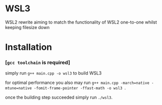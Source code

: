 # WSL3
WSL2 rewrite aiming to match the functionality of WSL2 one-to-one whilst keeping filesize down 


# Installation

### [``gcc toolchain``  is required]

simply run 
``g++ main.cpp -o wsl3``
to build WSL3

for optimal performance you also may run 
``g++ main.cpp -march=native -mtune=native -fomit-frame-pointer -ffast-math -o wsl3 ``.

once the building step succeeded simply run 
``./wsl3``. 
